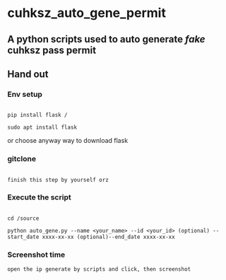 # cuhksz_auto_gene_permit
A python scripts used to auto generate *fake* cuhksz pass permit
---

## Hand out


### Env setup
```

pip install flask /

sudo apt install flask

```

or choose anyway way to download flask

### gitclone

```

finish this step by yourself orz 

```

### Execute the script

```

cd /source

python auto_gene.py --name <your_name> --id <your_id> (optional) --start_date xxxx-xx-xx (optional)--end_date xxxx-xx-xx

```

### Screenshot time
``` open the ip generate by scripts and click, then screenshot ```
